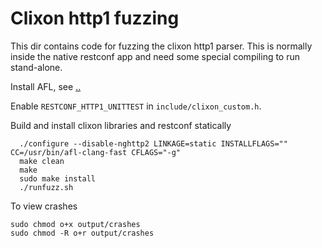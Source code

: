 # Clixon http1 fuzzing

This dir contains code for fuzzing the clixon http1 parser. This is normally inside the
native restconf app and need some special compiling to run stand-alone.

Install AFL, see [..](..)

Enable `RESTCONF_HTTP1_UNITTEST` in `include/clixon_custom.h`.

Build and install clixon libraries and restconf statically
```
  ./configure --disable-nghttp2 LINKAGE=static INSTALLFLAGS="" CC=/usr/bin/afl-clang-fast CFLAGS="-g"
  make clean
  make
  sudo make install
  ./runfuzz.sh
```

To view crashes
```
sudo chmod o+x output/crashes
sudo chmod -R o+r output/crashes
```
